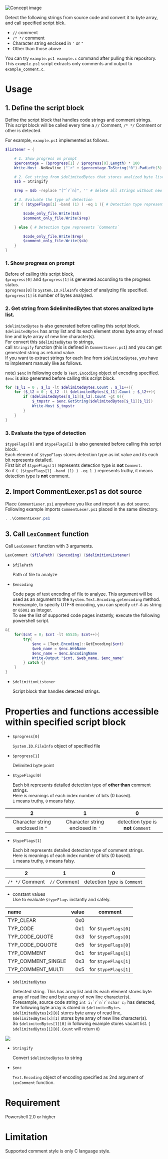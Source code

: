 ![Concept image](assets/images/2019-10-05-12-18-14.png)

Detect the following strings from source code and convert it to byte array,  
and call specified script blck.

 - `//` comment  
 - `/* */` comment  
 - Character string enclosed in `'` or `"`  
 - Other than those above  

You can try `example.ps1 example.c` command after pulling this repository.  
This `example.ps1` script extracts only comments and output to `example_comment.c`.

# Usage

## 1. Define the script block

Define the script block that handles code strings and comment strings.  
This script block will be called every time a `//` Comment, `/* */` Comment or other is detected.  

For example, `example.ps1` implemented as follows.  

```powershell
$listener = {

    # 1. Show progress on prompt
    $percentage = ($progress[1] / $progress[0].Length) * 100
    Write-Host -NoNewline ("`r" + $percentage.ToString("0").PadLeft(3) + '% processing ' + $to_lex_file)

    # 2. Get string from $delimitedBytes that stores analized byte list.
    $sb = Stringify

    $rep = $sb -replace "[^`r`n]", '' # delete all strings without new line character

    # 3. Evaluate the type of detection
    if ( ($typeFlags[1] -band (1) ) -eq 1 ){ # Detection type represents `Code`

        $code_only_file.Write($sb)
        $comment_only_file.Write($rep)

    } else { # Detection type represents `Comments`

        $code_only_file.Write($rep)
        $comment_only_file.Write($sb)
    }
}

```

### 1. Show progress on prompt
Before of calling this script block,  
`$progress[0]` and `$progress[1]` is generated according to the progress status.  
`$progress[0]` is `System.IO.FileInfo` object of analyzing file specified.  
`$progress[1]` is number of bytes analyzed.

### 2. Get string from $delimitedBytes that stores analized byte list.

`$delimitedBytes` is also generated before calling this script block.  
`$delimitedBytes` has array list and its each element stores byte array of read line and byte array of new line character(s).  
For convert this `$delimitedBytes` to strings,   
call `Stringify` function (this is defined in `CommentLexer.ps1`) and you can get generated string as returnd value.  
If you want to extract strings for each line from `$delimitedBytes`, you have to implement manualy like as follows.  

note) `$enc` in following code is `Text.Encoding` object of encoding specified.  
`$enc` is also generated before calling this script block.  

```powershell
for ($_l1 = 0 ; $_l1 -lt $delimitedBytes.Count ; $_l1++){
    for ($_l2 = 0 ; $_l2 -lt $delimitedBytes[$_l1].Count ; $_l2++){
        if ($delimitedBytes[$_l1][$_l2].Count -gt 0){
            $_tmpstr = $enc.GetString($delimitedBytes[$_l1][$_l2])
            Write-Host $_tmpstr
        }
    }
}
```

### 3. Evaluate the type of detection

`$typeFlags[0]` and `$typeFlags[1]` is also generated before calling this script block.  
Each element of `$typeFlags` stores detection type as int value and its each bit represents detailed.  
First bit of `$typeFlags[1]` represents detection type is **not** `Comment`.  
So if `( ($typeFlags[1] -band (1) ) -eq 1 )` represents truthy, it means detection type is **not** comment.  



## 2. Import CommentLexer.ps1 as dot source

Place `CommentLexer.ps1` anywhere you like and import it as dot source.  
Following example imports `CommentLexer.ps1` placed in the same directory.  

```powershell
. .\CommentLexer.ps1
```

## 3. Call `LexComment` function

Call `LexComment` function with 3 arguments.  

```powershell
LexComment ($filePath) ($encoding) ($delimitionListener)
```

 - `$filePath`  
   
   Path of file to analyze

 - `$encoding`  
   
   Code page of text encoding of file to analyze. This argument will be used as an argument to the `System.Text.Encoding.getencoding` method.  
   Forexample, to specify UTF-8 encoding, you can specify `utf-8` as string or `65001` as integer.  
   To see the list of supported code pages instantly, execute the following powershell script.

```powershell
&{
    for($cnt = 0; $cnt -lt 65535; $cnt++){
        try{
            $enc = [Text.Encoding]::GetEncoding($cnt)
            $web_name = $enc.WebName
            $enc_name = $enc.EncodingName
            Write-Output "$cnt, $web_name, $enc_name"
        } catch {}
    }
}
```

 - `$delimitionListener`  
   
   Script block that handles detected strings.  


# Properties and functions accessible within specified script block

 - `$progress[0]`  
  
     `System.IO.FileInfo` object of specified file  

 - `$progress[1]`  
      
      Delimited byte point

 - `$typeFlags[0]`  

      Each bit represents detailed detection type of **other than** comment strings.  
      Here is meanings of each index number of bits (0 based).  
      `1` means truthy, `0` means falsy.  

|                2                 |                1                 |                  0                  |
| :------------------------------: | :------------------------------: | :---------------------------------: |
| Character string enclosed in `"` | Character string enclosed in `'` | detection type is **not** `Comment` |

 - `$typeFlags[1]`  
  
      Each bit represents detailed detection type of comment strings.  
      Here is meanings of each index number of bits (0 based).  
      `1` means truthy, `0` means falsy.  

|        2        |      1       |              0              |
| :-------------: | :----------: | :-------------------------: |
| `/* */` Comment | `//` Comment | detection type is `Comment` |

 - constant values  
   Use to evaluate `$typeFlags` instantly and safely.

| name               | value |       comment       |
| :----------------- | ----: | :-----------------: |
| TYP_CLEAR          |   0x0 |                     |
| TYP_CODE           |   0x1 | for `$typeFlags[0]` |
| TYP_CODE_QUOTE     |   0x3 | for `$typeFlags[0]` |
| TYP_CODE_DQUOTE    |   0x5 | for `$typeFlags[0]` |
| TYP_COMMENT        |   0x1 | for `$typeFlags[1]` |
| TYP_COMMENT_SINGLE |   0x3 | for `$typeFlags[1]` |
| TYP_COMMENT_MULTI  |   0x5 | for `$typeFlags[1]` |

 - `$delimitedBytes`  
  
   Detected string. This has array list and its each element stores byte array of read line and byte array of new line character(s).  
   Forexample, source code string ``int i;`r`n`r`nchar c;`` has detected, the following byte array is stored in `$delimitedBytes`.  
   `$delimitedBytes[x][0]` stores byte array of read line, `$delimitedBytes[x][1]` stores byte array of new line character(s).  
   So `$delimitedBytes[1][0]` in following example stores vacant list. ( `$delimitedBytes[1][0].Count` will return `0`)  
   
![](assets/images/2019-10-06-00-17-30.png)

 - `Stringify`  
  
   Convert `$delimitedBytes` to string  

 - `$enc`  
  
   `Text.Encoding` object of encoding specified as 2nd argument of `LexComment` function.  

# Requirement

Powershell 2.0 or higher  

# Limitation

Supported comment style is only C language style.  
